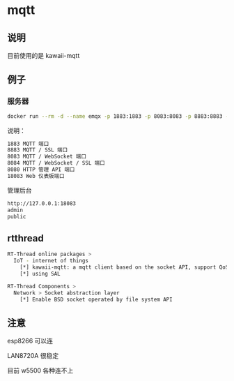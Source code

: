 # mqtt

## 说明

目前使用的是 kawaii-mqtt

## 例子

### 服务器

```sh
docker run --rm -d --name emqx -p 1883:1883 -p 8083:8083 -p 8883:8883 -p 8084:8084 -p 18083:18083 emqx/emqx:v3.1.1
```

说明：

```sh
1883 MQTT 端口
8883 MQTT / SSL 端口
8083 MQTT / WebSocket 端口
8084 MQTT / WebSocket / SSL 端口
8080 HTTP 管理 API 端口
18083 Web 仪表板端口
```

管理后台

```sh
http://127.0.0.1:18083
admin
public
```

## rtthread

```sh
RT-Thread online packages >
  IoT - internet of things
    [*] kawaii-mqtt: a mqtt client based on the socket API, support QoS2, mbedtls
    [*] using SAL

RT-Thread Components >
  Network > Socket abstraction layer
    [*] Enable BSD socket operated by file system API
```

## 注意

esp8266 可以连

LAN8720A 很稳定

目前 w5500 各种连不上
